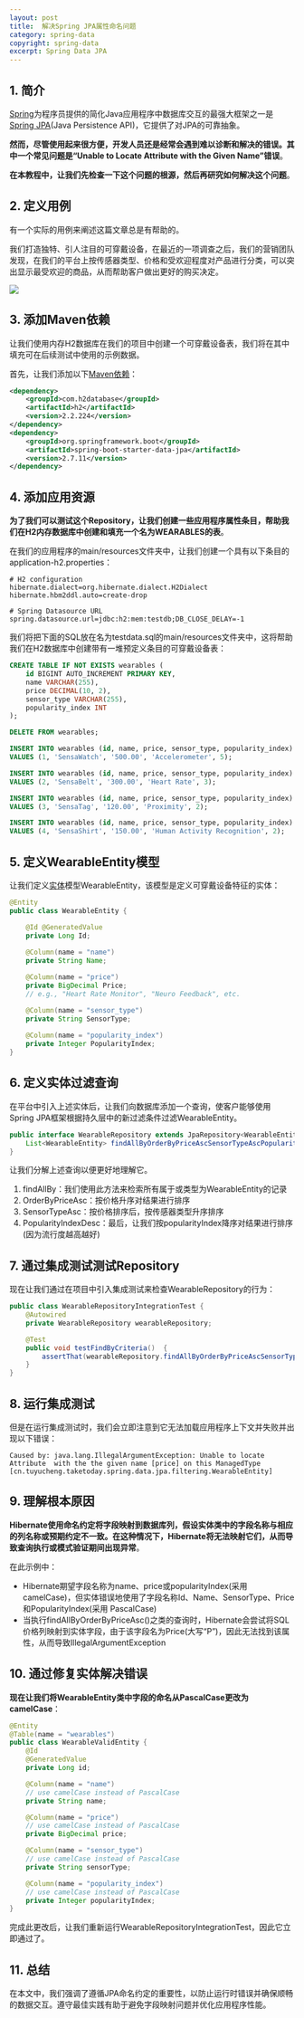 ```yaml
---
layout: post
title:  解决Spring JPA属性命名问题
category: spring-data
copyright: spring-data
excerpt: Spring Data JPA
---
```


## 1. 简介

[Spring](https://www.baeldung.com/spring-tutorial)为程序员提供的简化Java应用程序中数据库交互的最强大框架之一是[Spring JPA](https://www.baeldung.com/the-persistence-layer-with-spring-data-jpa)(Java Persistence API)，它提供了对JPA的可靠抽象。

**然而，尽管使用起来很方便，开发人员还是经常会遇到难以诊断和解决的错误。其中一个常见问题是“Unable to Locate Attribute with the Given Name”错误**。

**在本教程中，让我们先检查一下这个问题的根源，然后再研究如何解决这个问题**。

## 2. 定义用例

有一个实际的用例来阐述这篇文章总是有帮助的。

我们打造独特、引人注目的可穿戴设备，在最近的一项调查之后，我们的营销团队发现，在我们的平台上按传感器类型、价格和受欢迎程度对产品进行分类，可以突出显示最受欢迎的商品，从而帮助客户做出更好的购买决定。

![](/assets/images/2025/springdata/springjpatroubleshootingattributenamingissues01.png)

## 3. 添加Maven依赖

让我们使用内存H2数据库在我们的项目中创建一个可穿戴设备表，我们将在其中填充可在后续测试中使用的示例数据。

首先，让我们添加以下[Maven依赖](https://mvnrepository.com/search?q=h2+AND+spring-boot-starter-data-jpa)：

```xml
<dependency> 
    <groupId>com.h2database</groupId> 
    <artifactId>h2</artifactId> 
    <version>2.2.224</version> 
</dependency>
<dependency>
    <groupId>org.springframework.boot</groupId>
    <artifactId>spring-boot-starter-data-jpa</artifactId>
    <version>2.7.11</version>
</dependency>
```

## 4. 添加应用资源

**为了我们可以测试这个Repository，让我们创建一些应用程序属性条目，帮助我们在H2内存数据库中创建和填充一个名为WEARABLES的表**。

在我们的应用程序的main/resources文件夹中，让我们创建一个具有以下条目的application-h2.properties：

```properties
# H2 configuration
hibernate.dialect=org.hibernate.dialect.H2Dialect
hibernate.hbm2ddl.auto=create-drop

# Spring Datasource URL
spring.datasource.url=jdbc:h2:mem:testdb;DB_CLOSE_DELAY=-1
```

我们将把下面的SQL放在名为testdata.sql的main/resources文件夹中，这将帮助我们在H2数据库中创建带有一堆预定义条目的可穿戴设备表：

```sql
CREATE TABLE IF NOT EXISTS wearables (
    id BIGINT AUTO_INCREMENT PRIMARY KEY,
    name VARCHAR(255),
    price DECIMAL(10, 2),
    sensor_type VARCHAR(255),
    popularity_index INT
);

DELETE FROM wearables;

INSERT INTO wearables (id, name, price, sensor_type, popularity_index)
VALUES (1, 'SensaWatch', '500.00', 'Accelerometer', 5);

INSERT INTO wearables (id, name, price, sensor_type, popularity_index)
VALUES (2, 'SensaBelt', '300.00', 'Heart Rate', 3);

INSERT INTO wearables (id, name, price, sensor_type, popularity_index)
VALUES (3, 'SensaTag', '120.00', 'Proximity', 2);

INSERT INTO wearables (id, name, price, sensor_type, popularity_index)
VALUES (4, 'SensaShirt', '150.00', 'Human Activity Recognition', 2);
```

## 5. 定义WearableEntity模型

让我们定义[实体](https://www.baeldung.com/jpa-entities)模型WearableEntity，该模型是定义可穿戴设备特征的实体：

```java
@Entity 
public class WearableEntity { 

    @Id @GeneratedValue 
    private Long Id; 
    
    @Column(name = "name") 
    private String Name; 

    @Column(name = "price") 
    private BigDecimal Price; 
    // e.g., "Heart Rate Monitor", "Neuro Feedback", etc. 

    @Column(name = "sensor_type") 
    private String SensorType; 
    
    @Column(name = "popularity_index") 
    private Integer PopularityIndex;
}
```

## 6. 定义实体过滤查询

在平台中引入上述实体后，让我们向数据库添加一个查询，使客户能够使用Spring JPA框架根据持久层中的新过滤条件过滤WearableEntity。

```java
public interface WearableRepository extends JpaRepository<WearableEntity, Long> {
    List<WearableEntity> findAllByOrderByPriceAscSensorTypeAscPopularityIndexDesc();
}
```

让我们分解上述查询以便更好地理解它。

1. findAllBy：我们使用此方法来检索所有属于或类型为WearableEntity的记录
2. OrderByPriceAsc：按价格升序对结果进行排序
3. SensorTypeAsc：按价格排序后，按传感器类型升序排序
4. PopularityIndexDesc：最后，让我们按popularityIndex降序对结果进行排序(因为流行度越高越好)

## 7. 通过集成测试测试Repository

现在让我们通过在项目中引入集成测试来检查WearableRepository的行为：

```java
public class WearableRepositoryIntegrationTest {
    @Autowired
    private WearableRepository wearableRepository;

    @Test
    public void testFindByCriteria()  {
        assertThat(wearableRepository.findAllByOrderByPriceAscSensorTypeAscPopularityIndexDesc()) .hasSize(4);
    }
}
```

## 8. 运行集成测试

但是在运行集成测试时，我们会立即注意到它无法加载应用程序上下文并失败并出现以下错误：

```text
Caused by: java.lang.IllegalArgumentException: Unable to locate Attribute  with the the given name [price] on this ManagedType [cn.tuyucheng.taketoday.spring.data.jpa.filtering.WearableEntity]
```

## 9. 理解根本原因

**Hibernate使用命名约定将字段映射到数据库列，假设实体类中的字段名称与相应的列名称或预期约定不一致。在这种情况下，Hibernate将无法映射它们，从而导致查询执行或模式验证期间出现异常**。

在此示例中：

- Hibernate期望字段名称为name、price或popularityIndex(采用camelCase)，但实体错误地使用了字段名称Id、Name、SensorType、Price和PopularityIndex(采用 PascalCase)
- 当执行findAllByOrderByPriceAsc()之类的查询时，Hibernate会尝试将SQL价格列映射到实体字段，由于该字段名为Price(大写“P”)，因此无法找到该属性，从而导致IllegalArgumentException

## 10. 通过修复实体解决错误

**现在让我们将WearableEntity类中字段的命名从PascalCase更改为camelCase**：

```java
@Entity
@Table(name = "wearables")
public class WearableValidEntity {
    @Id
    @GeneratedValue
    private Long id;

    @Column(name = "name")
    // use camelCase instead of PascalCase
    private String name;

    @Column(name = "price")
    // use camelCase instead of PascalCase
    private BigDecimal price;

    @Column(name = "sensor_type")
    // use camelCase instead of PascalCase
    private String sensorType;

    @Column(name = "popularity_index")
    // use camelCase instead of PascalCase
    private Integer popularityIndex;
}
```

完成此更改后，让我们重新运行WearableRepositoryIntegrationTest，因此它立即通过了。

## 11. 总结

在本文中，我们强调了遵循JPA命名约定的重要性，以防止运行时错误并确保顺畅的数据交互。遵守最佳实践有助于避免字段映射问题并优化应用程序性能。